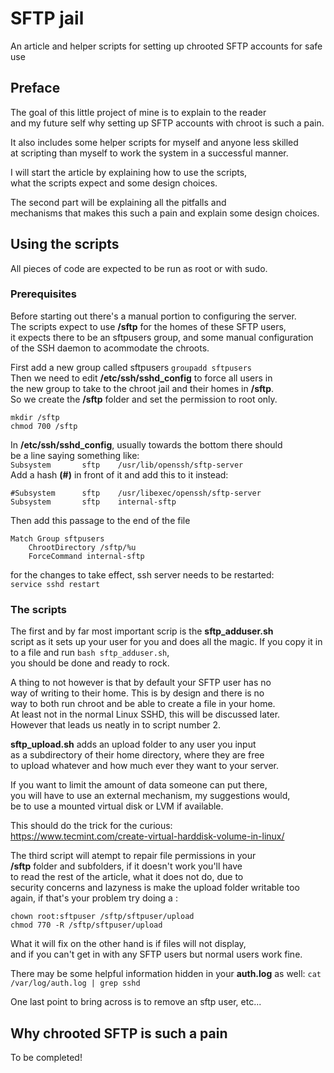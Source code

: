 # SFTP jail
An article and helper scripts for setting up chrooted SFTP accounts for safe use

## Preface
The goal of this little project of mine is to explain to the reader  
and my future self why setting up SFTP accounts with chroot is such a pain.

It also includes some helper scripts for myself and anyone less skilled  
at scripting than myself to work the system in a successful manner.

I will start the article by explaining how to use the scripts,  
what the scripts expect and some design choices.

The second part will be explaining all the pitfalls and  
mechanisms that makes this such a pain and explain some design choices.

## Using the scripts
All pieces of code are expected to be run as root or with sudo.
### Prerequisites
Before starting out there's a manual portion to configuring the server.  
The scripts expect to use **/sftp** for the homes of these SFTP users,  
it expects there to be an sftpusers group, and some manual configuration  
of the SSH daemon to acommodate the chroots.

First add a new group called sftpusers
```groupadd sftpusers```  
Then we need to edit **/etc/ssh/sshd_config** to force all users in  
the new group to take to the chroot jail and their homes in **/sftp**.  
So we create the **/sftp** folder and set the permission to root only.  
```
mkdir /sftp
chmod 700 /sftp
```

In **/etc/ssh/sshd_config**, usually towards the bottom there should  
be a line saying something like:  
```Subsystem       sftp    /usr/lib/openssh/sftp-server```   
Add a hash **(#)** in front of it and add this to it instead:  
```
#Subsystem      sftp    /usr/libexec/openssh/sftp-server
Subsystem       sftp    internal-sftp
``` 
Then add this passage to the end of the file
```
Match Group sftpusers
	ChrootDirectory /sftp/%u
	ForceCommand internal-sftp
```
for the changes to take effect, ssh server needs to be restarted:  
```service sshd restart```   

### The scripts
The first and by far most important scrip is the **sftp_adduser.sh**  
script as it sets up your user for you and does all the magic.
If you copy it in to a file and run ```bash sftp_adduser.sh```,  
you should be done and ready to rock.

A thing to not however is that by default your SFTP user has no  
way of writing to their home. This is by design and there is no  
way to both run chroot and be able to create a file in your home.  
At least not in the normal Linux SSHD, this will be discussed later.  
However that leads us neatly in to script number 2.

**sftp_upload.sh** adds an upload folder to any user you input  
as a subdirectory of their home directory, where they are free  
to upload whatever and how much ever they want to your server.  

If you want to limit the amount of data someone can put there,  
you will have to use an external mechanism, my suggestions would,  
be to use a mounted virtual disk or LVM if available.  

This should do the trick for the curious:  
https://www.tecmint.com/create-virtual-harddisk-volume-in-linux/

The third script will atempt to repair file permissions in your  
**/sftp** folder and subfolders, if it doesn't work you'll have  
to read the rest of the article, what it does not do, due to  
security concerns and lazyness is make the upload folder 
writable too again, if that's your problem try doing a :  
```
chown root:sftpuser /sftp/sftpuser/upload
chmod 770 -R /sftp/sftpuser/upload 
```  
What it will fix on the other hand is if files will not display,  
and if you can't get in with any SFTP users but normal users work fine.  

There may be some helpful information hidden in your **auth.log** as well:
```cat /var/log/auth.log | grep sshd ```  

One last point to bring across is to remove an sftp user,
etc...

## Why chrooted SFTP is such a pain
To be completed!













